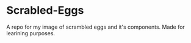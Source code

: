 # Scrabled-Eggs
A repo for my image of scrambled eggs and it's components. Made for learining purposes.
